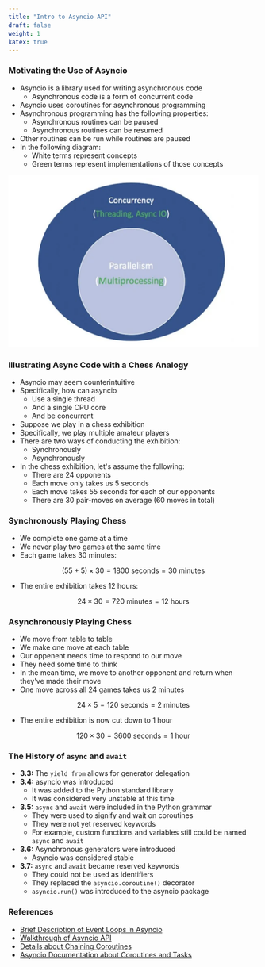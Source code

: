```yaml
---
title: "Intro to Asyncio API"
draft: false
weight: 1
katex: true
---
```


### Motivating the Use of Asyncio
- Asyncio is a library used for writing asynchronous code
	- Asynchronous code is a form of concurrent code
- Asyncio uses coroutines for asynchronous programming
- Asynchronous programming has the following properties:
	- Asynchronous routines can be paused
	- Asynchronous routines can be resumed
- Other routines can be run while routines are paused
- In the following diagram:
	- White terms represent concepts
	- Green terms represent implementations of those concepts

![asyncio](../../../img/asyncio.png)

### Illustrating Async Code with a Chess Analogy
- Asyncio may seem counterintuitive
- Specifically, how can asyncio
	- Use a single thread
	- And a single CPU core
	- And be concurrent
- Suppose we play in a chess exhibition
- Specifically, we play multiple amateur players
- There are two ways of conducting the exhibition:
	- Synchronously
	- Asynchronously
- In the chess exhibition, let's assume the following:
	- There are $24$ opponents
	- Each move only takes us $5$ seconds
	- Each move takes $55$ seconds for each of our opponents
	- There are $30$ pair-moves on average ($60$ moves in total)

### Synchronously Playing Chess
- We complete one game at a time
- We never play two games at the same time
- Each game takes $30$ minutes:

$$
(55+5) \times 30 = 1800 \text{ seconds} = 30 \text{ minutes}
$$

- The entire exhibition takes $12$ hours:

$$
24 \times 30 = 720 \text{ minutes} = 12 \text{ hours}
$$

### Asynchronously Playing Chess
- We move from table to table
- We make one move at each table
- Our oppenent needs time to respond to our move
- They need some time to think
- In the mean time, we move to another opponent and return when they've made their move
- One move across all $24$ games takes us $2$ minutes

$$
24 \times 5 = 120 \text{ seconds} = 2 \text{ minutes}
$$

- The entire exhibition is now cut down to $1$ hour

$$
120 \times 30 = 3600 \text{ seconds} = 1 \text{ hour}
$$

### The History of `async` and `await`
- **3.3:** The `yield from` allows for generator delegation
- **3.4:** asyncio was introduced
	- It was added to the Python standard library
	- It was considered very unstable at this time
- **3.5:** `async` and `await` were included in the Python grammar
	- They were used to signify and wait on coroutines
	- They were not yet reserved keywords
	- For example, custom functions and variables still could be named `async` and `await`
- **3.6:** Asynchronous generators were introduced
	- Asyncio was considered stable
- **3.7:** `async` and `await` became reserved keywords
	- They could not be used as identifiers
	- They replaced the `asyncio.coroutine()` decorator
	- `asyncio.run()` was introduced to the asyncio package

### References
- [Brief Description of Event Loops in Asyncio](https://realpython.com/python-concurrency/#asyncio-version)
- [Walkthrough of Asyncio API](https://www.integralist.co.uk/posts/python-asyncio/)
- [Details about Chaining Coroutines](https://python.readthedocs.io/fr/latest/library/asyncio-task.html#example-chain-coroutines)
- [Asyncio Documentation about Coroutines and Tasks](https://docs.python.org/3/library/asyncio-task.html)
